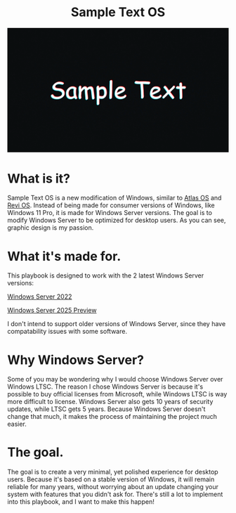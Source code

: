 <h1 align="center">Sample Text OS</h1>

<a align="center"><img src="https://github.com/Sample-Text-OS/Banner-Art/blob/main/Images/Sample-Text-OS/sample-text-enlarged.png" alt="Sample Text" width="1920"></a>

<h1>What is it?</h1>

Sample Text OS is a new modification of Windows, similar to [Atlas OS](https://github.com/Atlas-OS/Atlas) and [Revi OS](https://github.com/meetrevision/playbook). Instead of being made for consumer versions of Windows, like Windows 11 Pro, it is made for Windows Server versions. The goal is to modify Windows Server to be optimized for desktop users. As you can see, graphic design is my passion.

<h1>What it's made for.</h1>

This playbook is designed to work with the 2 latest Windows Server versions:

[Windows Server 2022](https://www.microsoft.com/en-us/evalcenter/download-windows-server-2022)

[Windows Server 2025 Preview](https://www.microsoft.com/en-us/evalcenter/download-windows-server-2025)

I don't intend to support older versions of Windows Server, since they have compatability issues with some software.

<h1>Why Windows Server?</h1>

Some of you may be wondering why I would choose Windows Server over Windows LTSC. The reason I chose Windows Server is because it's possible to buy official licenses from Microsoft, while Windows LTSC is way more difficult to license. Windows Server also gets 10 years of security updates, while LTSC gets 5 years. Because Windows Server doesn't change that much, it makes the process of maintaining the project much easier.

<h1>The goal.</h1>

The goal is to create a very minimal, yet polished experience for desktop users. Because it's based on a stable version of Windows, it will remain reliable for many years, without worrying about an update changing your system with features that you didn't ask for. There's still a lot to implement into this playbook, and I want to make this happen!
